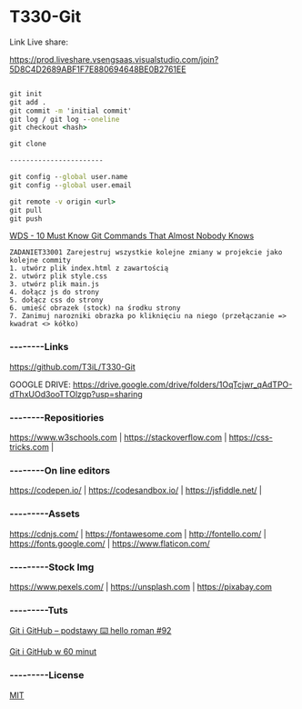 # T330-Git

Link Live share:

https://prod.liveshare.vsengsaas.visualstudio.com/join?5D8C4D2689ABF1F7E880694648BE0B2761EE

```cmd

git init
git add .
git commit -m 'initial commit'
git log / git log --oneline
git checkout <hash>

git clone

-----------------------

git config --global user.name
git config --global user.email

git remote -v origin <url>
git pull
git push

```



[WDS - 10 Must Know Git Commands That Almost Nobody Knows](https://youtu.be/mnmYwRoSisg)




```
ZADANIET33001 Zarejestruj wszystkie kolejne zmiany w projekcie jako kolejne commity
1. utwórz plik index.html z zawartością
2. utwórz plik style.css
3. utwórz plik main.js
4. dołącz js do strony
5. dołącz css do strony
6. umieść obrazek (stock) na środku strony
7. Zanimuj narozniki obrazka po kliknięciu na niego (przełączanie => kwadrat <> kółko)
```

### --------Links
https://github.com/T3iL/T330-Git

GOOGLE DRIVE: https://drive.google.com/drive/folders/1OqTcjwr_qAdTPO-dThxUOd3ooTTOlzgp?usp=sharing

### --------Repositiories
https://www.w3schools.com | https://stackoverflow.com | https://css-tricks.com |
### --------On line editors
https://codepen.io/ | https://codesandbox.io/ | https://jsfiddle.net/ |
### ---------Assets
https://cdnjs.com/ | https://fontawesome.com | http://fontello.com/ | https://fonts.google.com/ | https://www.flaticon.com/
### ---------Stock Img
https://www.pexels.com/ | https://unsplash.com | https://pixabay.com
### ---------Tuts
[Git i GitHub – podstawy ⌨️ hello roman #92](https://youtu.be/9qrgY2Dw30g)

[Git i GitHub w 60 minut](https://www.youtube.com/watch?v=Ebe9D5zRkvM)


### ---------License
[MIT](https://choosealicense.com/licenses/mit/)
